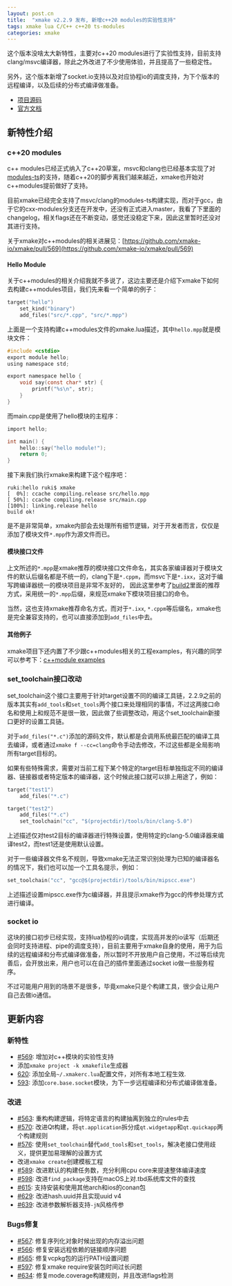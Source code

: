 ```yaml
---
layout: post.cn
title:  "xmake v2.2.9 发布, 新增c++20 modules的实验性支持"
tags: xmake lua C/C++ c++20 ts-modules
categories: xmake
---
```


这个版本没啥太大新特性，主要对c++20 modules进行了实验性支持，目前支持clang/msvc编译器，除此之外改进了不少使用体验，并且提高了一些稳定性。

另外，这个版本新增了socket.io支持以及对应协程io的调度支持，为下个版本的远程编译，以及后续的分布式编译做准备。

* [项目源码](https://github.com/xmake-io/xmake)
* [官方文档](https://xmake.io/#/zh-cn/)

## 新特性介绍

### c++20 modules

c++ modules已经正式纳入了c++20草案，msvc和clang也已经基本实现了对[modules-ts](http://www.open-std.org/jtc1/sc22/wg21/docs/papers/2019/p1103r3.pdf)的支持，随着c++20的脚步离我们越来越近，xmake也开始对c++modules提前做好了支持。

目前xmake已经完全支持了msvc/clang的modules-ts构建实现，而对于gcc，由于它的cxx-modules分支还在开发中，还没有正式进入master，我看了下里面的changelog，相关flags还在不断变动，感觉还没稳定下来，因此这里暂时还没对其进行支持。

关于xmake对c++modules的相关进展见：[https://github.com/xmake-io/xmake/pull/569](https://github.com/xmake-io/xmake/pull/569)

#### Hello Module

关于c++modules的相关介绍我就不多说了，这边主要还是介绍下xmake下如何去构建c++modules项目，我们先来看一个简单的例子：

```lua
target("hello")
    set_kind("binary")
    add_files("src/*.cpp", "src/*.mpp") 
```

上面是一个支持构建c++modules文件的xmake.lua描述，其中`hello.mpp`就是模块文件：

```c
#include <cstdio>
export module hello;
using namespace std;

export namespace hello {
    void say(const char* str) {
        printf("%s\n", str);
    }
}
```

而main.cpp是使用了hello模块的主程序：

```c
import hello;

int main() {
    hello::say("hello module!");
    return 0;
}
```

接下来我们执行xmake来构建下这个程序吧：

```console
ruki:hello ruki$ xmake 
[  0%]: ccache compiling.release src/hello.mpp
[ 50%]: ccache compiling.release src/main.cpp
[100%]: linking.release hello
build ok!
```








是不是非常简单，xmake内部会去处理所有细节逻辑，对于开发者而言，仅仅是添加了模块文件`*.mpp`作为源文件而已。

#### 模块接口文件

上文所述的`*.mpp`是xmake推荐的模块接口文件命名，其实各家编译器对于模块文件的默认后缀名都是不统一的，clang下是`*.cppm`，而msvc下是`*.ixx`，这对于编写跨编译器统一的模块项目是非常不友好的，
因此这里参考了[build2](https://build2.org/doc/modules-cppcon2017.pdf)里面的推荐方式，采用统一的`*.mpp`后缀，来规范xmake下模块项目接口的命令。

当然，这也支持xmake推荐命名方式，而对于`*.ixx`, `*.cppm`等后缀名，xmake也是完全兼容支持的，也可以直接添加到`add_files`中去。

#### 其他例子

xmake项目下还内置了不少跟c++modules相关的工程examples，有兴趣的同学可以参考下：[c++module examples](https://github.com/xmake-io/xmake/tree/dev/tests/projects/c%2B%2B/modules)

### set_toolchain接口改动

set_toolchain这个接口主要用于针对target设置不同的编译工具链，2.2.9之前的版本其实有`add_tools`和`set_tools`两个接口来处理相同的事情，不过这两接口命名和使用上和规范不是很一致，因此做了些调整改动，用这个set_toolchain新接口更好的设置工具链。

对于`add_files("*.c")`添加的源码文件，默认都是会调用系统最匹配的编译工具去编译，或者通过`xmake f --cc=clang`命令手动去修改，不过这些都是全局影响所有target目标的。

如果有些特殊需求，需要对当前工程下某个特定的target目标单独指定不同的编译器、链接器或者特定版本的编译器，这个时候此接口就可以排上用途了，例如：

```lua
target("test1")
    add_files("*.c")

target("test2")
    add_files("*.c")
    set_toolchain("cc", "$(projectdir)/tools/bin/clang-5.0")
```

上述描述仅对test2目标的编译器进行特殊设置，使用特定的clang-5.0编译器来编译test2，而test1还是使用默认设置。

对于一些编译器文件名不规则，导致xmake无法正常识别处理为已知的编译器名的情况下，我们也可以加一个工具名提示，例如：

```lua
set_toolchain("cc", "gcc@$(projectdir)/tools/bin/mipscc.exe")
```

上述描述设置mipscc.exe作为c编译器，并且提示xmake作为gcc的传参处理方式进行编译。

### socket io

这块的接口初步已经实现，支持lua协程的io调度，实现高并发的io读写（后期还会同时支持进程、pipe的调度支持），目前主要用于xmake自身的使用，用于为后续的远程编译和分布式编译做准备，所以暂时不开放用户自己使用，不过等后续完善后，会开放出来，用户也可以在自己的插件里面通过socket io做一些服务程序。

不过可能用户用到的场景不是很多，毕竟xmake只是个构建工具，很少会让用户自己去做io通信。


## 更新内容

### 新特性

* [#569](https://github.com/xmake-io/xmake/pull/569): 增加对c++模块的实验性支持
* 添加`xmake project -k xmakefile`生成器
* [620](https://github.com/xmake-io/xmake/issues/620): 添加全局`~/.xmakerc.lua`配置文件，对所有本地工程生效.
* [593](https://github.com/xmake-io/xmake/pull/593): 添加`core.base.socket`模块，为下一步远程编译和分布式编译做准备。

### 改进

* [#563](https://github.com/xmake-io/xmake/pull/563): 重构构建逻辑，将特定语言的构建抽离到独立的rules中去 
* [#570](https://github.com/xmake-io/xmake/issues/570): 改进Qt构建，将`qt.application`拆分成`qt.widgetapp`和`qt.quickapp`两个构建规则
* [#576](https://github.com/xmake-io/xmake/issues/576): 使用`set_toolchain`替代`add_tools`和`set_tools`，解决老接口使用歧义，提供更加易理解的设置方式
* 改进`xmake create`创建模板工程
* [#589](https://github.com/xmake-io/xmake/issues/589): 改进默认的构建任务数，充分利用cpu core来提速整体编译速度
* [#598](https://github.com/xmake-io/xmake/issues/598): 改进`find_package`支持在macOS上对.tbd系统库文件的查找
* [#615](https://github.com/xmake-io/xmake/issues/615): 支持安装和使用其他arch和ios的conan包
* [#629](https://github.com/xmake-io/xmake/issues/629): 改进hash.uuid并且实现uuid v4
* [#639](https://github.com/xmake-io/xmake/issues/639): 改进参数解析器支持`-jN`风格传参

### Bugs修复

* [#567](https://github.com/xmake-io/xmake/issues/567): 修复序列化对象时候出现的内存溢出问题 
* [#566](https://github.com/xmake-io/xmake/issues/566): 修复安装远程依赖的链接顺序问题
* [#565](https://github.com/xmake-io/xmake/issues/565): 修复vcpkg包的运行PATH设置问题
* [#597](https://github.com/xmake-io/xmake/issues/597): 修复xmake require安装包时间过长问题
* [#634](https://github.com/xmake-io/xmake/issues/634): 修复mode.coverage构建规则，并且改进flags检测

